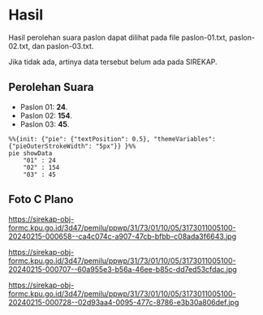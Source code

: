 # Hasil

Hasil perolehan suara paslon dapat dilihat pada file paslon-01.txt, paslon-02.txt, dan paslon-03.txt.

Jika tidak ada, artinya data tersebut belum ada pada SIREKAP.

## Perolehan Suara

 * Paslon 01: **24**.
 * Paslon 02: **154**.
 * Paslon 03: **45**.

```mermaid
%%{init: {"pie": {"textPosition": 0.5}, "themeVariables": {"pieOuterStrokeWidth": "5px"}} }%%
pie showData
    "01" : 24
    "02" : 154
    "03" : 45
```
## Foto C Plano

https://sirekap-obj-formc.kpu.go.id/3d47/pemilu/ppwp/31/73/01/10/05/3173011005100-20240215-000658--ca4c074c-a907-47cb-bfbb-c08ada3f6643.jpg

https://sirekap-obj-formc.kpu.go.id/3d47/pemilu/ppwp/31/73/01/10/05/3173011005100-20240215-000707--60a955e3-b56a-46ee-b85c-dd7ed53cfdac.jpg

https://sirekap-obj-formc.kpu.go.id/3d47/pemilu/ppwp/31/73/01/10/05/3173011005100-20240215-000728--02d93aa4-0095-477c-8786-e3b30a806def.jpg
